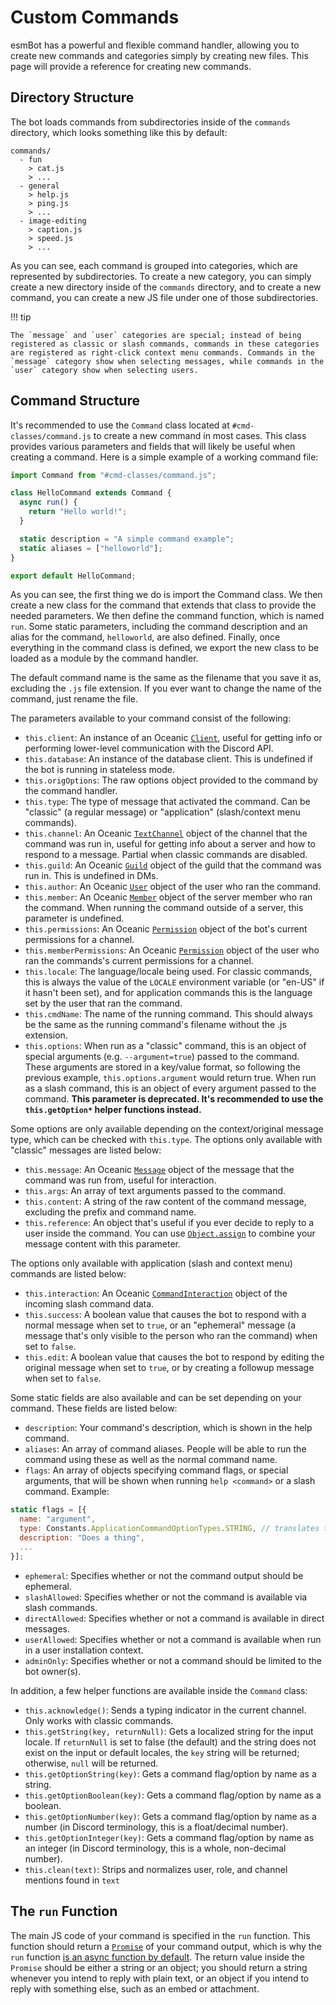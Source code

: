 # Custom Commands

esmBot has a powerful and flexible command handler, allowing you to create new commands and categories simply by creating new files. This page will provide a reference for creating new commands.

## Directory Structure

The bot loads commands from subdirectories inside of the `commands` directory, which looks something like this by default:

```
commands/
  - fun
    > cat.js
    > ...
  - general
    > help.js
    > ping.js
    > ...
  - image-editing
    > caption.js
    > speed.js
    > ...
```

As you can see, each command is grouped into categories, which are represented by subdirectories. To create a new category, you can simply create a new directory inside of the `commands` directory, and to create a new command, you can create a new JS file under one of those subdirectories.

!!! tip

    The `message` and `user` categories are special; instead of being registered as classic or slash commands, commands in these categories are registered as right-click context menu commands. Commands in the `message` category show when selecting messages, while commands in the `user` category show when selecting users.

## Command Structure

It's recommended to use the `Command` class located at `#cmd-classes/command.js` to create a new command in most cases. This class provides various parameters and fields that will likely be useful when creating a command. Here is a simple example of a working command file:

```js
import Command from "#cmd-classes/command.js";

class HelloCommand extends Command {
  async run() {
    return "Hello world!";
  }

  static description = "A simple command example";
  static aliases = ["helloworld"];
}

export default HelloCommand;
```

As you can see, the first thing we do is import the Command class. We then create a new class for the command that extends that class to provide the needed parameters. We then define the command function, which is named `run`. Some static parameters, including the command description and an alias for the command, `helloworld`, are also defined. Finally, once everything in the command class is defined, we export the new class to be loaded as a module by the command handler.

The default command name is the same as the filename that you save it as, excluding the `.js` file extension. If you ever want to change the name of the command, just rename the file.

The parameters available to your command consist of the following:

- `this.client`: An instance of an Oceanic [`Client`](https://docs.oceanic.ws/latest/classes/Client.Client.html), useful for getting info or performing lower-level communication with the Discord API.
- `this.database`: An instance of the database client. This is undefined if the bot is running in stateless mode.
- `this.origOptions`: The raw options object provided to the command by the command handler.
- `this.type`: The type of message that activated the command. Can be "classic" (a regular message) or "application" (slash/context menu commands).
- `this.channel`: An Oceanic [`TextChannel`](https://docs.oceanic.ws/latest/classes/TextChannel.TextChannel.html) object of the channel that the command was run in, useful for getting info about a server and how to respond to a message. Partial when classic commands are disabled.
- `this.guild`: An Oceanic [`Guild`](https://docs.oceanic.ws/latest/classes/Guild.Guild.html) object of the guild that the command was run in. This is undefined in DMs.
- `this.author`: An Oceanic [`User`](https://docs.oceanic.ws/latest/classes/User.User.html) object of the user who ran the command.
- `this.member`: An Oceanic [`Member`](https://docs.oceanic.ws/latest/classes/Member.Member.html) object of the server member who ran the command. When running the command outside of a server, this parameter is undefined.
- `this.permissions`: An Oceanic [`Permission`](https://docs.oceanic.ws/latest/classes/Permission.Permission.html) object of the bot's current permissions for a channel.
- `this.memberPermissions`: An Oceanic [`Permission`](https://docs.oceanic.ws/latest/classes/Permission.Permission.html) object of the user who ran the commands's current permissions for a channel.
- `this.locale`: The language/locale being used. For classic commands, this is always the value of the `LOCALE` environment variable (or "en-US" if it hasn't been set), and for application commands this is the language set by the user that ran the command.
- `this.cmdName`: The name of the running command. This should always be the same as the running command's filename without the .js extension.
- `this.options`: When run as a "classic" command, this is an object of special arguments (e.g. `--argument=true`) passed to the command. These arguments are stored in a key/value format, so following the previous example, `this.options.argument` would return true. When run as a slash command, this is an object of every argument passed to the command. **This parameter is deprecated. It's recommended to use the `this.getOption*` helper functions instead.**

Some options are only available depending on the context/original message type, which can be checked with `this.type`. The options only available with "classic" messages are listed below:

- `this.message`: An Oceanic [`Message`](https://docs.oceanic.ws/latest/classes/Message.Message.html) object of the message that the command was run from, useful for interaction.
- `this.args`: An array of text arguments passed to the command.
- `this.content`: A string of the raw content of the command message, excluding the prefix and command name.
- `this.reference`: An object that's useful if you ever decide to reply to a user inside the command. You can use [`Object.assign`](https://developer.mozilla.org/docs/Web/JavaScript/Reference/Global_Objects/Object/assign) to combine your message content with this parameter.

The options only available with application (slash and context menu) commands are listed below:

- `this.interaction`: An Oceanic [`CommandInteraction`](https://docs.oceanic.ws/latest/classes/CommandInteraction.CommandInteraction.html) object of the incoming slash command data.
- `this.success`: A boolean value that causes the bot to respond with a normal message when set to `true`, or an "ephemeral" message (a message that's only visible to the person who ran the command) when set to `false`.
- `this.edit`: A boolean value that causes the bot to respond by editing the original message when set to `true`, or by creating a followup message when set to `false`.

Some static fields are also available and can be set depending on your command. These fields are listed below:

- `description`: Your command's description, which is shown in the help command.
- `aliases`: An array of command aliases. People will be able to run the command using these as well as the normal command name.
- `flags`: An array of objects specifying command flags, or special arguments, that will be shown when running `help <command>` or a slash command. Example:

```js
static flags = [{
  name: "argument",
  type: Constants.ApplicationCommandOptionTypes.STRING, // translates to 3, see https://discord.com/developers/docs/interactions/application-commands#application-command-object-application-command-option-type
  description: "Does a thing",
  ...
}];
```

- `ephemeral`: Specifies whether or not the command output should be ephemeral.
- `slashAllowed`: Specifies whether or not the command is available via slash commands.
- `directAllowed`: Specifies whether or not a command is available in direct messages.
- `userAllowed`: Specifies whether or not a command is available when run in a user installation context.
- `adminOnly`: Specifies whether or not a command should be limited to the bot owner(s).

In addition, a few helper functions are available inside the `Command` class:

- `this.acknowledge()`: Sends a typing indicator in the current channel. Only works with classic commands.
- `this.getString(key, returnNull)`: Gets a localized string for the input locale. If `returnNull` is set to false (the default) and the string does not exist on the input or default locales, the `key` string will be returned; otherwise, `null` will be returned.
- `this.getOptionString(key)`: Gets a command flag/option by name as a string.
- `this.getOptionBoolean(key)`: Gets a command flag/option by name as a boolean.
- `this.getOptionNumber(key)`: Gets a command flag/option by name as a number (in Discord terminology, this is a float/decimal number).
- `this.getOptionInteger(key)`: Gets a command flag/option by name as an integer (in Discord terminology, this is a whole, non-decimal number).
- `this.clean(text)`: Strips and normalizes user, role, and channel mentions found in `text`

## The `run` Function

The main JS code of your command is specified in the `run` function. This function should return a [`Promise`](https://developer.mozilla.org/docs/Web/JavaScript/Reference/Global_Objects/Promise) of your command output, which is why the `run` function [is an async function by default](https://developer.mozilla.org/docs/Web/JavaScript/Reference/Statements/async_function). The return value inside the `Promise` should be either a string or an object; you should return a string whenever you intend to reply with plain text, or an object if you intend to reply with something else, such as an embed or attachment.
